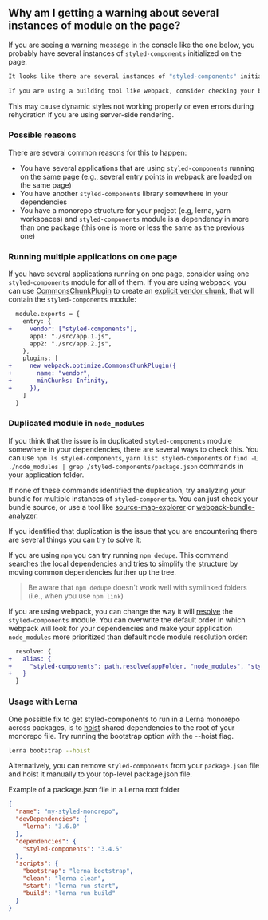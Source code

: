 ## Why am I getting a warning about several instances of module on the page?

If you are seeing a warning message in the console like the one below, you probably
have several instances of `styled-components` initialized on the page.

```sh
It looks like there are several instances of "styled-components" initialized in this application. This may cause dynamic styles not rendering properly, errors happening during rehydration process and makes you application bigger without a good reason.

If you are using a building tool like webpack, consider checking your bundle for duplication of the "styled-components" module.
```

This may cause dynamic styles not working properly or even errors during rehydration if
you are using server-side rendering.

### Possible reasons

There are several common reasons for this to happen:

- You have several applications that are using `styled-components` running on the same page
  (e.g., several entry points in webpack are loaded on the same page)
- You have another `styled-components` library somewhere in your dependencies
- You have a monorepo structure for your project (e.g, lerna, yarn workspaces) and `styled-components`
  module is a dependency in more than one package (this one is more or less the same as the previous one)

### Running multiple applications on one page

If you have several applications running on one page, consider using one `styled-components` module for all of them. If you are using webpack, you can use [CommonsChunkPlugin](https://webpack.js.org/plugins/commons-chunk-plugin/)
to create an [explicit vendor chunk](https://webpack.js.org/plugins/commons-chunk-plugin/#explicit-vendor-chunk),
that will contain the `styled-components` module:

```diff
  module.exports = {
    entry: {
+     vendor: ["styled-components"],
      app1: "./src/app.1.js",
      app2: "./src/app.2.js",
    },
    plugins: [
+     new webpack.optimize.CommonsChunkPlugin({
+       name: "vendor",
+       minChunks: Infinity,
+     }),
    ]
  }
```

### Duplicated module in `node_modules`

If you think that the issue is in duplicated `styled-components` module somewhere in your dependencies, there are several ways to check this. You can use `npm ls styled-components`, `yarn list styled-components` or `find -L ./node_modules | grep /styled-components/package.json` commands in your application folder.

If none of these commands identified the duplication, try analyzing your bundle for multiple instances of `styled-components`. You can just check your bundle source, or use a tool like [source-map-explorer](https://github.com/danvk/source-map-explorer)
or [webpack-bundle-analyzer](https://github.com/webpack-contrib/webpack-bundle-analyzer).

If you identified that duplication is the issue that you are encountering there are several things you can try to solve it:

If you are using `npm` you can try running `npm dedupe`. This command searches the local dependencies and tries to simplify the structure by moving common dependencies further up the tree.

> Be aware that `npm dedupe` doesn't work well with symlinked folders (i.e., when you use `npm link`)

If you are using webpack, you can change the way it will [resolve](https://webpack.js.org/configuration/resolve/#resolve-modules)
the `styled-components` module. You can overwrite the default order in which webpack will look for your dependencies and make your application `node_modules` more prioritized than default node module resolution order:

```diff
  resolve: {
+   alias: {
+     "styled-components": path.resolve(appFolder, "node_modules", "styled-components"),
+   }
  }
```

### Usage with Lerna

One possible fix to get styled-components to run in a Lerna monorepo across packages, is to [hoist](https://github.com/lerna/lerna/blob/master/doc/hoist.md#disadvantages-with-hoisting) shared dependencies to the root of your monorepo file. Try running the bootstrap option with the --hoist flag.

```sh
lerna bootstrap --hoist
```

Alternatively, you can remove `styled-components` from your `package.json` file and hoist it manually to your top-level package.json file.

Example of a package.json file in a Lerna root folder

```json
{
  "name": "my-styled-monorepo",
  "devDependencies": {
    "lerna": "3.6.0"
  },
  "dependencies": {
    "styled-components": "3.4.5"
  },
  "scripts": {
    "bootstrap": "lerna bootstrap",
    "clean": "lerna clean",
    "start": "lerna run start",
    "build": "lerna run build"
  }
}
```

